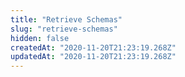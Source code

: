```yaml
---
title: "Retrieve Schemas"
slug: "retrieve-schemas"
hidden: false
createdAt: "2020-11-20T21:23:19.268Z"
updatedAt: "2020-11-20T21:23:19.268Z"
---
```

